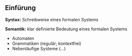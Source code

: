 ## Einfürung
**Syntax:** Schreibweise eines formalen Systems

**Semantik:** klar definierte Bedeutung eines formalen
Systems

- Automaten
- Grammatiken (regulär; kontextfrei)
- Nebenläufige Systeme (...)